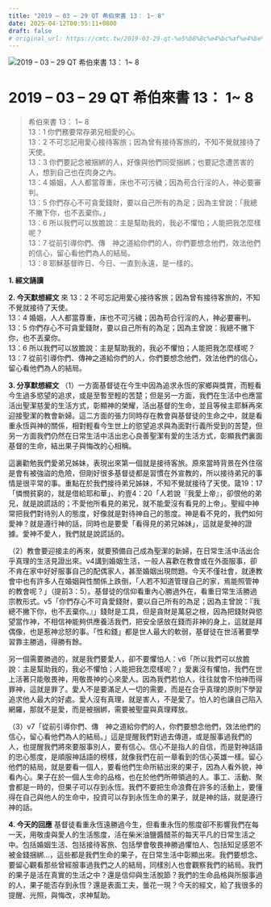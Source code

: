 ```yaml
---
title: "2019 – 03 – 29 QT 希伯來書 13： 1~ 8"
date: 2025-04-12T00:55:11+0800
draft: false
# original_url: https://cmtc.tw/2019-03-29-qt-%e5%b8%8c%e4%bc%af%e4%be%86%e6%9b%b8-13%ef%bc%9a-1-8
---
```


![2019 – 03 – 29 QT 希伯來書 13： 1~ 8](/images/qt.jpg   "2019 – 03 – 29 QT 希伯來書 13： 1~ 8")

# 2019 – 03 – 29 QT 希伯來書 13： 1~ 8

> 希伯來書 13： 1~ 8  
> 13：1 你們務要常存弟兄相愛的心。  
> 13：2 不可忘記用愛心接待客旅；因為曾有接待客旅的，不知不覺就接待了天使。  
> 13：3 你們要記念被捆綁的人，好像與他們同受捆綁；也要記念遭苦害的人，想到自己也在肉身之內。  
> 13：4 婚姻，人人都當尊重，床也不可污穢；因為苟合行淫的人，神必要審判。  
> 13：5 你們存心不可貪愛錢財，要以自己所有的為足；因為主曾說：「我總不撇下你，也不丟棄你。」  
> 13：6 所以我們可以放膽說：主是幫助我的，我必不懼怕；人能把我怎麼樣呢？  
> 13：7 從前引導你們、傳　神之道給你們的人，你們要想念他們，效法他們的信心，留心看他們為人的結局。  
> 13：8 耶穌基督昨日、今日、一直到永遠，是一樣的。

**1. 經文誦讀**

**2.  今天默想經文**
來 13：2 不可忘記用愛心接待客旅；因為曾有接待客旅的，不知不覺就接待了天使。  
13：4 婚姻，人人都當尊重，床也不可污穢；因為苟合行淫的人，神必要審判。  
13：5 你們存心不可貪愛錢財，要以自己所有的為足；因為主曾說：我總不撇下你，也不丟棄你。  
13：6 所以我們可以放膽說：主是幫助我的，我必不懼怕；人能把我怎麼樣呢？  
13：7 從前引導你們、傳神之道給你們的人，你們要想念他們，效法他們的信心，留心看他們為人的結局。

**3. 分享默想經文**
（1）一方面基督徒在今生中因為追求永恆的家鄉與獎賞，而輕看今生過多慾望的追求，或是至暫至輕的苦楚；但是另一方面，我們在生活中也應當活出聖潔慈愛的生活方式，彰顯神的榮耀，活出基督的生命，並且等候主耶穌再來迎接聖潔的教會新婦。這二方面的張力同時存在教會與基督徒的生命之中，就是看重永恆與神的關係，相對輕看今生世上的慾望追求與為面對行義所受到的苦楚，但另一方面我們仍然在日常生活中活出忠心良善聖潔有愛的生活方式，彰顯我們裏面基督的生命，結出果子與悔改的心相稱。

這裏勸勉我們愛弟兄姊妹，表現出來第一個就是接待客旅。原來當時背景在外住宿是會有被強盜的危險，但剛好很多基督徒都是習慣在外宣教的，所以接待弟兄的事情是很平常的事。重點在於我們接待弟兄姊妹，不知不覺就接待了天使。箴19：17「憐憫貧窮的，就是借給耶和華」、約壹4：20「人若說『我愛上帝』，卻恨他的弟兄，就是說謊話的；不愛他所看見的弟兄，就不能愛沒有看見的上帝」。聖經中神常把我們對待別人的態度，好像就是對待神自己的態度。神是看不見的，我們如何愛神？就是遵行神的話，同時也是要愛「看得見的弟兄姊妹」，這就是愛神的證據。愛神不愛人，我們就是說謊話的。

（2）教會要迎接主的再來，就要預備自己成為聖潔的新婦，在日常生活中活出合乎真理的生活見證出來。v4講到婚姻生活，一般人喜歡在教會或在外面服事，卻不肯在家中好好服事自己的配偶家人，甚至婚姻出現問題。今天不僅社會，就連教會中也有許多人在婚姻與性關係上跌倒，「人若不知道管理自己的家，焉能照管神的教會呢？」（提前3：5）。基督徒的信仰看重內心勝過外在，看重日常生活勝過宗教形式。v5「你們存心不可貪愛錢財，要以自己所有的為足；因為主曾說：『我總不撇下你，也不丟棄你。』」錢財是工具，但是貪財是萬惡之根，因為把錢財與慾望當作神，不相信神能夠供應養活我們，把安全感放在錢而非神的身上，這就是拜偶像，也是惹神忿怒的事。「性和錢」都是世人最大的軟弱，基督徒在世活著要學習靠主勝過，得勝有餘。

另一個需要勝過的，就是我們要愛人，卻不要懼怕人：v6「所以我們可以放膽說：主是幫助我的，我必不懼怕；人能把我怎麼樣呢？」愛裏沒有懼怕，我們在世上活著只能敬畏神，用敬畏神的心來愛人。因為我們若怕人，往往就會不怕神而得罪神，這就是罪了。愛人不是要滿足人一切的需要，而是在合乎真理的原則下學習追求他人最大的好處。愛人沒有真理，就是害人，不是愛了。怕人的也讓自己陷入網羅，那就不是愛，而是被捆綁，需要被聖靈與真理釋放。

（3）v7「從前引導你們、傳　神之道給你們的人，你們要想念他們，效法他們的信心，留心看他們為人的結局。」這是提醒我們對過去傳道，或是服事過我們的人，也提醒我們將來要服事別人，要有信心。信心不是指人的自信，而是對神話語的忠心態度，是順服神話語的榜樣，就像我們在前一章看到的信心英雄一樣。留心他們的結局，就是要看一個人，要看他們生命所結出來的果子，因為人看外貌，神看內心。果子在於一個人生命的品格，也在於他們所帶領過的人。事工、活動、聚會都是一時的，但果子可以存到永恆。我們不要把生命浪費在許多的活動上，要懂得在自己與他人的生命中，投資可以存到永恆生命的果子，就是神的話，就是遵行神的話。

**4. 今天的回應**
基督徒看重永恆遠勝過今生，但看重永恆的態度卻不影響我們在每一天，用敬虔與愛人的生活態度，活在柴米油鹽醬醋茶的每天平凡的日常生活之中。包括婚姻生活、包括接待客旅、包括學會敬畏神勝過懼怕人、包括知足感恩不被金錢捆綁…，這些都是我們生命的果子，在日常生活中彰顯出來。我們要想念、要留心觀看那些曾經服事過我們之人的結局，同樣別人也會觀察我們的結局。我們的果子是活在真實的生活之中？還是信仰與生活脫節？我們的生命品格與所服事過的人，果子能否存到永恆？還是表面工夫，曇花一現？今天的經文，給了我很多的提醒、光照，與悔改，求神幫助。
